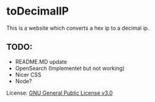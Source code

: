 # toDecimalIP
This is a website which converts a hex ip to a decimal ip.

## TODO:

- README.MD update
- OpenSearch (Implementet but not working)
- Nicer CSS
- Node?

License: [GNU General Public License v3.0](https://github.com/KurzGedanke/toDecimalIP/blob/master/LICENSE)